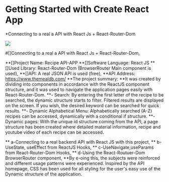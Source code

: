 # Getting Started with Create React App
*Connecting to a real a API with React Js + React-Router-Dom


![](https://github.com/muratavci05/reactJS_recibeApp/blob/960266f01961a550970a61c20da3f304e29f02fd/src/Component/assents/recipeApp.gif)

#[]Connecting to a real a API with React Js + React-Router-Dom,

**[]Project Name: Recipe API-APP
**[]Software Language: React JS
**[]Used Library: React-Router-Dom (BrowserRouter Main component is used),
**[]API: A real JSON API is used (free),
**API Address: https://www.themealdb.com/
**The project summary:
**It was created by dividing into components in accordance with the ReactJS component structure, and it was used to navigate the application pages easily with React-Router-Dom.
**- Search: By entering the first letter of the recipe to be searched, the dynamic structure starts to filter. Filtered results are displayed on the screen. If you wish, the desired keyword can be searched for quick results.
**- Dynamic Alphabetical Menu: Alphabetically searched (A-Z) recipes can be accessed, dynamically with a conditional if structure.
**- Dynamic pages: With the unique id structure coming from the API, a page structure has been created where detailed material information, recipe and youtube video of each recipe can be accessed.

** a-Connecting to a real backend API with React JS with this project,
** b-UseState, useEffect from ReactJS Hooks,
** c-UseNavigate,useParams from React-Router-Dom Hooks,
** d-Using the React-Routuer-Dom BrowserRouter component,
**By e-oing this, the subjects were reinforced and different usage patterns were experienced.
Inspired by the API homepage, CSS has been used for all styling for the user's easy use of the Dynamic structure of the application.
